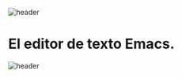 
![header](/Tutoriales-IFC/assets/header.png)

# El editor de texto Emacs.

![header](/Tutoriales-IFC/assets/header.png)


